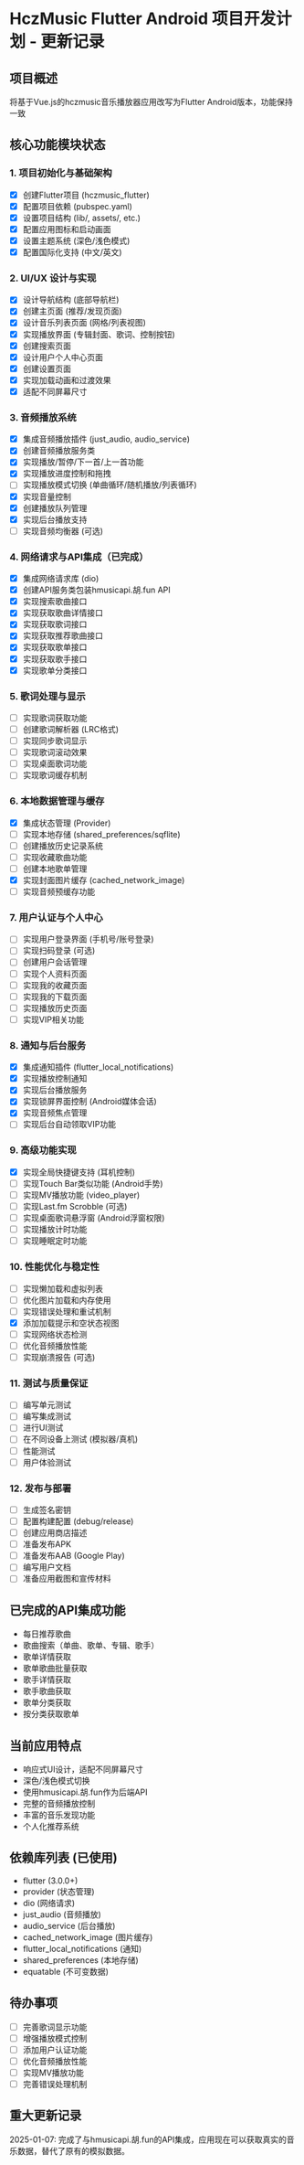 # HczMusic Flutter Android 项目开发计划 - 更新记录

## 项目概述
将基于Vue.js的hczmusic音乐播放器应用改写为Flutter Android版本，功能保持一致

## 核心功能模块状态

### 1. 项目初始化与基础架构
- [x] 创建Flutter项目 (hczmusic_flutter)
- [x] 配置项目依赖 (pubspec.yaml)
- [x] 设置项目结构 (lib/, assets/, etc.)
- [x] 配置应用图标和启动画面
- [x] 设置主题系统 (深色/浅色模式)
- [x] 配置国际化支持 (中文/英文)

### 2. UI/UX 设计与实现
- [x] 设计导航结构 (底部导航栏)
- [x] 创建主页面 (推荐/发现页面) 
- [x] 设计音乐列表页面 (网格/列表视图)
- [x] 实现播放界面 (专辑封面、歌词、控制按钮)
- [x] 创建搜索页面
- [x] 设计用户个人中心页面
- [x] 创建设置页面
- [x] 实现加载动画和过渡效果
- [x] 适配不同屏幕尺寸

### 3. 音频播放系统
- [x] 集成音频播放插件 (just_audio, audio_service)
- [x] 创建音频播放服务类
- [x] 实现播放/暂停/下一首/上一首功能
- [x] 实现播放进度控制和拖拽
- [ ] 实现播放模式切换 (单曲循环/随机播放/列表循环)
- [x] 实现音量控制
- [x] 创建播放队列管理
- [x] 实现后台播放支持
- [ ] 实现音频均衡器 (可选)

### 4. 网络请求与API集成（已完成）
- [x] 集成网络请求库 (dio)
- [x] 创建API服务类包装hmusicapi.胡.fun API
- [x] 实现搜索歌曲接口
- [x] 实现获取歌曲详情接口
- [x] 实现获取歌词接口
- [x] 实现获取推荐歌曲接口
- [x] 实现获取歌单接口
- [x] 实现获取歌手接口
- [x] 实现歌单分类接口

### 5. 歌词处理与显示
- [ ] 实现歌词获取功能
- [ ] 创建歌词解析器 (LRC格式)
- [ ] 实现同步歌词显示
- [ ] 实现歌词滚动效果
- [ ] 实现桌面歌词功能
- [ ] 实现歌词缓存机制

### 6. 本地数据管理与缓存
- [x] 集成状态管理 (Provider)
- [ ] 实现本地存储 (shared_preferences/sqflite)
- [ ] 创建播放历史记录系统
- [ ] 实现收藏歌曲功能
- [ ] 创建本地歌单管理
- [x] 实现封面图片缓存 (cached_network_image)
- [ ] 实现音频预缓存功能

### 7. 用户认证与个人中心
- [ ] 实现用户登录界面 (手机号/账号登录)
- [ ] 实现扫码登录 (可选)
- [ ] 创建用户会话管理
- [ ] 实现个人资料页面
- [ ] 实现我的收藏页面
- [ ] 实现我的下载页面
- [ ] 实现播放历史页面
- [ ] 实现VIP相关功能

### 8. 通知与后台服务
- [x] 集成通知插件 (flutter_local_notifications)
- [x] 实现播放控制通知
- [x] 实现后台播放服务
- [x] 实现锁屏界面控制 (Android媒体会话)
- [x] 实现音频焦点管理
- [ ] 实现后台自动领取VIP功能

### 9. 高级功能实现
- [x] 实现全局快捷键支持 (耳机控制)
- [ ] 实现Touch Bar类似功能 (Android手势)
- [ ] 实现MV播放功能 (video_player)
- [ ] 实现Last.fm Scrobble (可选)
- [ ] 实现桌面歌词悬浮窗 (Android浮窗权限)
- [ ] 实现播放计时功能
- [ ] 实现睡眠定时功能

### 10. 性能优化与稳定性
- [ ] 实现懒加载和虚拟列表
- [ ] 优化图片加载和内存使用
- [ ] 实现错误处理和重试机制
- [x] 添加加载提示和空状态视图
- [ ] 实现网络状态检测
- [ ] 优化音频播放性能
- [ ] 实现崩溃报告 (可选)

### 11. 测试与质量保证
- [ ] 编写单元测试
- [ ] 编写集成测试
- [ ] 进行UI测试
- [ ] 在不同设备上测试 (模拟器/真机)
- [ ] 性能测试
- [ ] 用户体验测试

### 12. 发布与部署
- [ ] 生成签名密钥
- [ ] 配置构建配置 (debug/release)
- [ ] 创建应用商店描述
- [ ] 准备发布APK
- [ ] 准备发布AAB (Google Play)
- [ ] 编写用户文档
- [ ] 准备应用截图和宣传材料

## 已完成的API集成功能
- 每日推荐歌曲
- 歌曲搜索（单曲、歌单、专辑、歌手）
- 歌单详情获取
- 歌单歌曲批量获取
- 歌手详情获取
- 歌手歌曲获取
- 歌单分类获取
- 按分类获取歌单

## 当前应用特点
- 响应式UI设计，适配不同屏幕尺寸
- 深色/浅色模式切换
- 使用hmusicapi.胡.fun作为后端API
- 完整的音频播放控制
- 丰富的音乐发现功能
- 个人化推荐系统

## 依赖库列表 (已使用)
- flutter (3.0.0+)
- provider (状态管理)
- dio (网络请求)
- just_audio (音频播放)
- audio_service (后台播放)
- cached_network_image (图片缓存)
- flutter_local_notifications (通知)
- shared_preferences (本地存储)
- equatable (不可变数据)

## 待办事项
- [ ] 完善歌词显示功能
- [ ] 增强播放模式控制
- [ ] 添加用户认证功能
- [ ] 优化音频播放性能
- [ ] 实现MV播放功能
- [ ] 完善错误处理机制

## 重大更新记录
2025-01-07: 完成了与hmusicapi.胡.fun的API集成，应用现在可以获取真实的音乐数据，替代了原有的模拟数据。